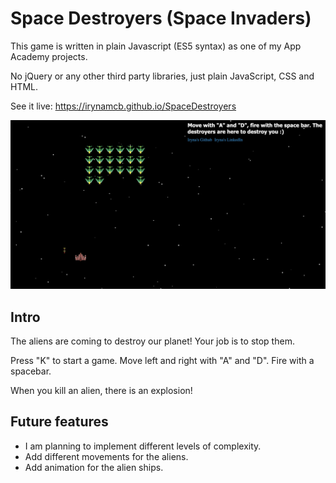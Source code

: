# Space Destroyers (Space Invaders)

This game is written in plain Javascript (ES5 syntax) as one of my App Academy projects.

No jQuery or any other third party libraries, just plain JavaScript, CSS and HTML.

See it live: https://irynamcb.github.io/SpaceDestroyers

[![Space Invaders Screenshot](./screenshot.png "Screenshot")](https://irynamcb.github.io/SpaceDestroyers)

## Intro

The aliens are coming to destroy our planet! Your job is to stop them. 

Press "K" to start a game. 
Move left and right with "A" and "D". 
Fire with a spacebar.

When you kill an alien, there is an explosion! 

## Future features

* I am planning to implement different levels of complexity.
* Add different movements for the aliens.
* Add animation for the alien ships.
